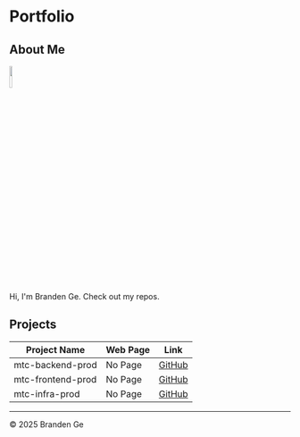 # Portfolio

## About Me

<img src="https://avatars.githubusercontent.com/u/86636108?v=4" style="width: 10%; height: auto;">

Hi, I'm Branden Ge. Check out my repos.

## Projects

| Project Name        | Web Page           | Link |
|---------------------|--------------------|------|
| mtc-backend-prod | No Page | [GitHub](https://github.com/brandenge/mtc-backend-prod.git) |
| mtc-frontend-prod | No Page | [GitHub](https://github.com/brandenge/mtc-frontend-prod.git) |
| mtc-infra-prod | No Page | [GitHub](https://github.com/brandenge/mtc-infra-prod.git) |

---

© 2025 Branden Ge
